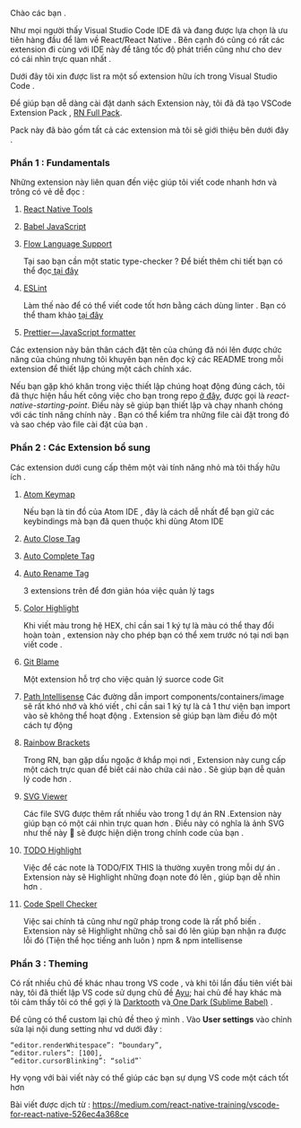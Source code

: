 Chào các bạn .

Như mọi người thấy  Visual Studio Code IDE đã và đang được lựa chọn là ưu tiên hàng đầu để làm về React/React Native .
Bên cạnh đó cũng có rất các extension đi cùng với IDE này để tăng tốc độ phát triển cũng như cho dev có cái nhìn trực quan nhất .

Dưới đây tôi xin được list ra một số extension hữu ích trong Visual Studio Code . 

Để giúp bạn dễ dàng cài đặt danh sách Extension này, tôi đã  đã tạo VSCode Extension Pack , [RN Full Pack](https://marketplace.visualstudio.com/items?itemName=kelset.rn-full-pack).

Pack này đã bào gồm tất cả các extension mà tôi sẽ giới thiệu bên dưới đây .

###  Phần 1 : Fundamentals
Những extension này  liên quan đến việc giúp tôi viết code nhanh hơn  và trông có vẻ  dễ đọc :

1. [React Native Tools](https://marketplace.visualstudio.com/items?itemName=vsmobile.vscode-react-native)
2. [Babel JavaScript](https://marketplace.visualstudio.com/items?itemName=mgmcdermott.vscode-language-babel)
3. [Flow Language Support](https://marketplace.visualstudio.com/items?itemName=flowtype.flow-for-vscode)
   
   Tại sao bạn cần một static type-checker ? Để biết thêm chi tiết bạn có thể đọc[ tại đây ](https://www.lullabot.com/articles/flow-for-static-type-checking-javascript)
   
4. [ESLint](https://marketplace.visualstudio.com/items?itemName=dbaeumer.vscode-eslint) 
   
   Làm thế nào để có thể viết code tốt hơn bằng cách dùng linter  . Bạn có thể tham khảo [tại đây ](https://restishistory.net/blog/how-to-write-better-code-by-using-a-linter.html)
5. [ Prettier — JavaScript formatter ](https://marketplace.visualstudio.com/items?itemName=esbenp.prettier-vscode)


Các extension này bản thân cách đặt tên của chúng đã nói lên được chức năng của chúng nhưng tôi  khuyên bạn nên đọc kỹ các README trong mỗi extension để thiết lập chúng một cách chính xác.

Nếu bạn gặp khó khăn trong việc thiết lập chúng hoạt động đúng cách, tôi đã thực hiện hầu hết công việc cho bạn trong repo [ở đây](https://github.com/kelset/react-native-starting-point), được gọi là *react-native-starting-point*. Điều này sẽ giúp bạn thiết lập và chạy nhanh chóng với các tính năng chính này . 
Bạn có thể kiểm tra những file cài đặt trong đó và sao chép vào file cài đặt của bạn .

### Phần 2 : Các Extension  bổ sung 

Các extension dưới cung cấp thêm một vài tính năng nhỏ mà tôi thấy hữu ích .

1. [ Atom Keymap](https://marketplace.visualstudio.com/items?itemName=ms-vscode.atom-keybindings)

    Nếu bạn là tin đồ của Atom IDE , đây là cách dễ nhất để bạn  giữ các keybindings mà bạn đã quen thuộc khi dùng Atom IDE

2. [Auto Close Tag](https://marketplace.visualstudio.com/items?itemName=formulahendry.auto-close-tag)
3. [Auto Complete Tag](https://marketplace.visualstudio.com/items?itemName=formulahendry.auto-complete-tag)

4. [Auto Rename Tag](https://marketplace.visualstudio.com/items?itemName=formulahendry.auto-rename-tag)

   3 extensions trên để đơn giản hóa việc quản lý tags 
5. [Color Highlight](https://marketplace.visualstudio.com/items?itemName=naumovs.color-highlight)
    
    Khi viết màu trong hệ HEX, chỉ cần sai 1 ký tự là màu có thể thay đổi hoàn toàn  , extension  này  cho phép bạn có thể xem trước nó tại nơi bạn viết code .
6.  [Git Blame](https://marketplace.visualstudio.com/items?itemName=waderyan.gitblame)
 
    Một extension hỗ trợ cho việc quản lý suorce code Git
7. [Path Intellisense](https://marketplace.visualstudio.com/items?itemName=christian-kohler.path-intellisense)
Các đường dẫn  import  components/containers/image sẽ rất khó nhớ và khó viết , chỉ cần sai 1 ký tự là cả 1 thư viện bạn import vào sẽ không thể hoạt động  . Extension sẽ giúp bạn làm điều đó một cách tự động 
8.  [Rainbow Brackets](https://marketplace.visualstudio.com/items?itemName=2gua.rainbow-brackets)

     Trong RN, bạn gặp dấu ngoặc ở khắp mọi nơi , Extension này cung cấp một cách trực quan  để biết cái nào chứa cái nào . Sẽ giúp bạn dễ quản lý code hơn .
9.  [SVG Viewer](https://marketplace.visualstudio.com/items?itemName=cssho.vscode-svgviewer)

    Các file SVG được thêm rất nhiều vào trong 1 dự án RN .Extension này giúp bạn có một cái nhìn trực quan hơn . Điều này có nghĩa là ảnh SVG như thế này  💯 sẽ được hiện diện trong chính code của bạn .
10. [TODO Highlight](https://marketplace.visualstudio.com/items?itemName=wayou.vscode-todo-highlight)

    Việc để các note là TODO/FIX THIS là thường xuyên trong mỗi dự án . Extension này sẽ Highlight những đoạn note đó lên , giúp bạn dễ nhìn hơn . 
11.  [Code Spell Checker](https://marketplace.visualstudio.com/items?itemName=streetsidesoftware.code-spell-checker)

     Việc sai chính tả cũng như ngữ pháp trong code là rất phổ biến . Extension này sẽ Highlight những chỗ sai đó lên giúp bạn nhận ra được lỗi đó  (Tiện thể học tiếng anh luôn  )
npm & npm intellisense

### Phần 3 :  Theming

Có rất nhiều  chủ đề khác nhau trong VS code , và khi tôi lần đầu tiên viết bài này, tôi đã thiết lập VS code  sử dụng chủ đề  [Ayu](https://marketplace.visualstudio.com/items?itemName=teabyii.ayu);  hai chủ đề hay khác mà tôi cảm thấy tôi có thể gợi ý là [Darktooth](https://marketplace.visualstudio.com/items?itemName=Poorchop.theme-darktooth) và[ One Dark (Sublime Babel)](https://marketplace.visualstudio.com/items?itemName=joshpeng.theme-onedark-sublime) .

Để cũng có thể custom lại chủ đề theo ý mình . Vào **User settings** vào chỉnh sửa lại nội dung setting như vd dưới đây : 

```
“editor.renderWhitespace”: “boundary”,
“editor.rulers”: [100],
“editor.cursorBlinking”: “solid”`
```


Hy vọng với bài viết này có thể giúp các bạn sự dụng VS code một cách tốt hơn 


Bài viết được dịch từ : https://medium.com/react-native-training/vscode-for-react-native-526ec4a368ce